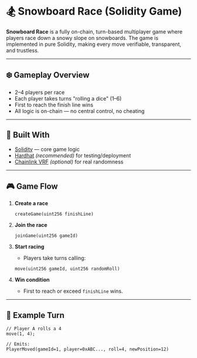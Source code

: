 # 🏂 Snowboard Race (Solidity Game)    
      
**Snowboard Race** is a fully on-chain, turn-based multiplayer game where players race down a snowy slope on snowboards. The game is implemented in pure Solidity, making every move verifiable, transparent, and trustless.
         
---       
     
## ❄️ Gameplay Overview      
          
- 2–4 players per race       
- Each player takes turns "rolling a dice" (1–6)      
- First to reach the finish line wins      
- All logic is on-chain — no central control, no cheating      
       
---    
    
## 🧱 Built With    
   
- [Solidity](https://docs.soliditylang.org/) — core game logic   
- [Hardhat](https://hardhat.org/) *(recommended)* for testing/deployment  
- [Chainlink VRF](https://docs.chain.link/docs/vrf/v2/introduction/) *(optional)* for real randomness  
  
--- 
  
## 🎮 Game Flow   
 
1. **Create a race**  
    ```solidity   
    createGame(uint256 finishLine)  
    ```

2. **Join the race**
    ```solidity
    joinGame(uint256 gameId)
    ```

3. **Start racing**
    - Players take turns calling:
    ```solidity
    move(uint256 gameId, uint256 randomRoll)
    ```

4. **Win condition**
    - First to reach or exceed `finishLine` wins.

---

## 🔁 Example Turn

```solidity
// Player A rolls a 4
move(1, 4);

// Emits:
PlayerMoved(gameId=1, player=0xABC..., roll=4, newPosition=12)
